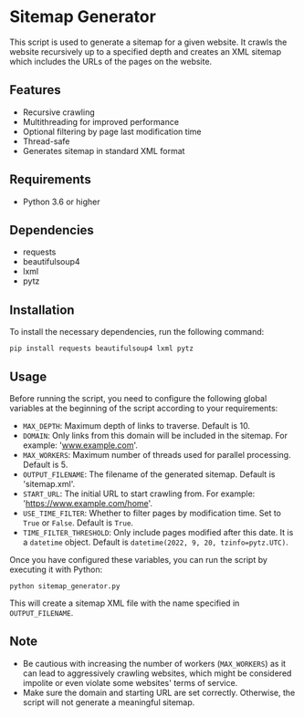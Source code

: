 # Sitemap Generator

This script is used to generate a sitemap for a given website. It crawls the website recursively up to a specified depth and creates an XML sitemap which includes the URLs of the pages on the website.

## Features

- Recursive crawling
- Multithreading for improved performance
- Optional filtering by page last modification time
- Thread-safe
- Generates sitemap in standard XML format

## Requirements

- Python 3.6 or higher

## Dependencies

- requests
- beautifulsoup4
- lxml
- pytz

## Installation

To install the necessary dependencies, run the following command:
```
pip install requests beautifulsoup4 lxml pytz
```

## Usage

Before running the script, you need to configure the following global variables at the beginning of the script according to your requirements:

- `MAX_DEPTH`: Maximum depth of links to traverse. Default is 10.
- `DOMAIN`: Only links from this domain will be included in the sitemap. For example: 'www.example.com'.
- `MAX_WORKERS`: Maximum number of threads used for parallel processing. Default is 5.
- `OUTPUT_FILENAME`: The filename of the generated sitemap. Default is 'sitemap.xml'.
- `START_URL`: The initial URL to start crawling from. For example: 'https://www.example.com/home'.
- `USE_TIME_FILTER`: Whether to filter pages by modification time. Set to `True` or `False`. Default is `True`.
- `TIME_FILTER_THRESHOLD`: Only include pages modified after this date. It is a `datetime` object. Default is `datetime(2022, 9, 20, tzinfo=pytz.UTC)`.

Once you have configured these variables, you can run the script by executing it with Python:
```
python sitemap_generator.py
```

This will create a sitemap XML file with the name specified in `OUTPUT_FILENAME`.

## Note

- Be cautious with increasing the number of workers (`MAX_WORKERS`) as it can lead to aggressively crawling websites, which might be considered impolite or even violate some websites' terms of service.
- Make sure the domain and starting URL are set correctly. Otherwise, the script will not generate a meaningful sitemap.


